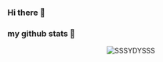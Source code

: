 ### Hi there 👋

<!--
**SSSYDYSSS/SSSYDYSSS** is a ✨ _special_ ✨ repository because its `README.md` (this file) appears on your GitHub profile.

Here are some ideas to get you started:

- 🔭 I’m currently working on ...
- 🌱 I’m currently learning ...
- 👯 I’m looking to collaborate on ...
- 🤔 I’m looking for help with ...
- 💬 Ask me about ...
- 📫 How to reach me: ...
- 😄 Pronouns: ...
- ⚡ Fun fact: ...
-->


### my github stats 👋

<p align="center"> <img src="https://github-readme-stats.vercel.app/api?username=SSSYDYSSS&show_icons=true&theme=gotham" alt="SSSYDYSSS" />
